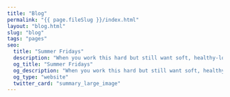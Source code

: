 ```yaml
---
title: "Blog"
permalink: "{{ page.fileSlug }}/index.html"
layout: "blog.html"
slug: "blog"
tags: "pages"
seo:
  title: "Summer Fridays"
  description: "When you work this hard but still want soft, healthy-looking skin, we’ve got your back—and your beauty routine. We’re product connoisseurs who battle our own dull, tired, stressed-out complexions (hello, NYC-LAX red eye) and set out to create skincare formulas with good-for-you ingredients and covetable results. Relieving stressed-out skin so everyday feels like a Summer Friday."
  og_title: "Summer Fridays"
  og_description: "When you work this hard but still want soft, healthy-looking skin, we’ve got your back—and your beauty routine. We’re product connoisseurs who battle our own dull, tired, stressed-out complexions (hello, NYC-LAX red eye) and set out to create skincare formulas with good-for-you ingredients and covetable results. Relieving stressed-out skin so everyday feels like a Summer Friday."
  og_type: "website"
  twitter_card: "summary_large_image"
---
```




